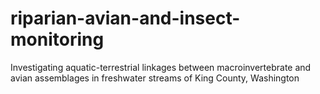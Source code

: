 # riparian-avian-and-insect-monitoring
 Investigating aquatic-terrestrial linkages between macroinvertebrate and avian assemblages in freshwater streams of King County, Washington

